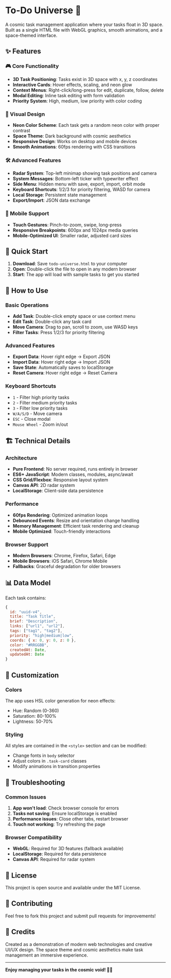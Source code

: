 # To-Do Universe 🌌

A cosmic task management application where your tasks float in 3D space. Built as a single HTML file with WebGL graphics, smooth animations, and a space-themed interface.

## ✨ Features

### 🎮 Core Functionality
- **3D Task Positioning**: Tasks exist in 3D space with x, y, z coordinates
- **Interactive Cards**: Hover effects, scaling, and neon glow
- **Context Menus**: Right-click/long-press for edit, duplicate, follow, delete
- **Modal Editing**: Inline task editing with form validation
- **Priority System**: High, medium, low priority with color coding

### 🎨 Visual Design
- **Neon Color Scheme**: Each task gets a random neon color with proper contrast
- **Space Theme**: Dark background with cosmic aesthetics
- **Responsive Design**: Works on desktop and mobile devices
- **Smooth Animations**: 60fps rendering with CSS transitions

### 🛠️ Advanced Features
- **Radar System**: Top-left minimap showing task positions and camera
- **System Messages**: Bottom-left ticker with typewriter effect
- **Side Menu**: Hidden menu with save, export, import, orbit mode
- **Keyboard Shortcuts**: 1/2/3 for priority filtering, WASD for camera
- **Local Storage**: Persistent state management
- **Export/Import**: JSON data exchange

### 📱 Mobile Support
- **Touch Gestures**: Pinch-to-zoom, swipe, long-press
- **Responsive Breakpoints**: 600px and 1024px media queries
- **Mobile-Optimized UI**: Smaller radar, adjusted card sizes

## 🚀 Quick Start

1. **Download**: Save `todo-universe.html` to your computer
2. **Open**: Double-click the file to open in any modern browser
3. **Start**: The app will load with sample tasks to get you started

## 🎯 How to Use

### Basic Operations
- **Add Task**: Double-click empty space or use context menu
- **Edit Task**: Double-click any task card
- **Move Camera**: Drag to pan, scroll to zoom, use WASD keys
- **Filter Tasks**: Press 1/2/3 for priority filtering

### Advanced Features
- **Export Data**: Hover right edge → Export JSON
- **Import Data**: Hover right edge → Import JSON
- **Save State**: Automatically saves to localStorage
- **Reset Camera**: Hover right edge → Reset Camera

### Keyboard Shortcuts
- `1` - Filter high priority tasks
- `2` - Filter medium priority tasks  
- `3` - Filter low priority tasks
- `W/A/S/D` - Move camera
- `ESC` - Close modal
- `Mouse Wheel` - Zoom in/out

## 🏗️ Technical Details

### Architecture
- **Pure Frontend**: No server required, runs entirely in browser
- **ES6+ JavaScript**: Modern classes, modules, async/await
- **CSS Grid/Flexbox**: Responsive layout system
- **Canvas API**: 2D radar system
- **LocalStorage**: Client-side data persistence

### Performance
- **60fps Rendering**: Optimized animation loops
- **Debounced Events**: Resize and orientation change handling
- **Memory Management**: Efficient task rendering and cleanup
- **Mobile Optimized**: Touch-friendly interactions

### Browser Support
- **Modern Browsers**: Chrome, Firefox, Safari, Edge
- **Mobile Browsers**: iOS Safari, Chrome Mobile
- **Fallbacks**: Graceful degradation for older browsers

## 📊 Data Model

Each task contains:
```javascript
{
  id: "uuid-v4",
  title: "Task Title",
  brief: "Description",
  links: ["url1", "url2"],
  tags: ["tag1", "tag2"],
  priority: "high|medium|low",
  coords: { x: 0, y: 0, z: 0 },
  color: "#RRGGBB",
  createdAt: Date,
  updatedAt: Date
}
```

## 🔧 Customization

### Colors
The app uses HSL color generation for neon effects:
- Hue: Random (0-360)
- Saturation: 80-100%
- Lightness: 50-70%

### Styling
All styles are contained in the `<style>` section and can be modified:
- Change fonts in `body` selector
- Adjust colors in `.task-card` classes
- Modify animations in transition properties

## 🐛 Troubleshooting

### Common Issues
1. **App won't load**: Check browser console for errors
2. **Tasks not saving**: Ensure localStorage is enabled
3. **Performance issues**: Close other tabs, restart browser
4. **Touch not working**: Try refreshing the page

### Browser Compatibility
- **WebGL**: Required for 3D features (fallback available)
- **LocalStorage**: Required for data persistence
- **Canvas API**: Required for radar system

## 📝 License

This project is open source and available under the MIT License.

## 🤝 Contributing

Feel free to fork this project and submit pull requests for improvements!

## 🌟 Credits

Created as a demonstration of modern web technologies and creative UI/UX design. The space theme and cosmic aesthetics make task management an immersive experience.

---

**Enjoy managing your tasks in the cosmic void! 🌌✨**